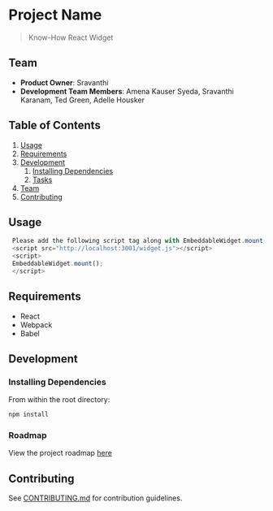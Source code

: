 # Project Name

> Know-How React Widget 

## Team

  - __Product Owner__: Sravanthi
  - __Development Team Members__: Amena Kauser Syeda, Sravanthi Karanam, Ted Green, Adelle Housker

## Table of Contents

1. [Usage](#Usage)
1. [Requirements](#requirements)
1. [Development](#development)
    1. [Installing Dependencies](#installing-dependencies)
    1. [Tasks](#tasks)
1. [Team](#team)
1. [Contributing](#contributing)

## Usage

```javascript
 Please add the following script tag along with EmbeddableWidget.mount(); method to the footer file of your website
 <script src="http://localhost:3001/widget.js"></script>
 <script>
 EmbeddableWidget.mount();
 </script>
```
## Requirements

- React
- Webpack
- Babel

## Development

### Installing Dependencies

From within the root directory:

```sh
npm install
```

### Roadmap

View the project roadmap [here](LINK_TO_PROJECT_ISSUES)


## Contributing

See [CONTRIBUTING.md](_CONTRIBUTING.md) for contribution guidelines.
